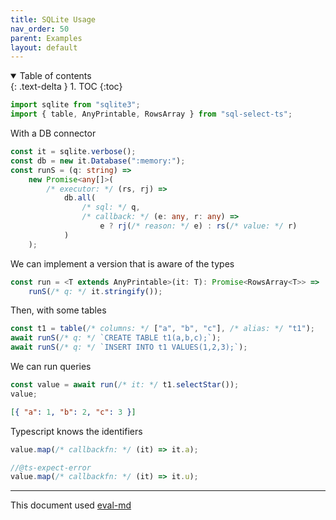 ```yaml
---
title: SQLite Usage
nav_order: 50
parent: Examples
layout: default
---
```


<details open markdown="block">
  <summary>
    Table of contents
  </summary>
  {: .text-delta }
1. TOC
{:toc}
</details>

```ts
import sqlite from "sqlite3";
import { table, AnyPrintable, RowsArray } from "sql-select-ts";
```

With a DB connector

```ts
const it = sqlite.verbose();
const db = new it.Database(":memory:");
const runS = (q: string) =>
    new Promise<any[]>(
        /* executor: */ (rs, rj) =>
            db.all(
                /* sql: */ q,
                /* callback: */ (e: any, r: any) =>
                    e ? rj(/* reason: */ e) : rs(/* value: */ r)
            )
    );
```

We can implement a version that is aware of the types

```ts
const run = <T extends AnyPrintable>(it: T): Promise<RowsArray<T>> =>
    runS(/* q: */ it.stringify());
```

Then, with some tables

```ts
const t1 = table(/* columns: */ ["a", "b", "c"], /* alias: */ "t1");
await runS(/* q: */ `CREATE TABLE t1(a,b,c);`);
await runS(/* q: */ `INSERT INTO t1 VALUES(1,2,3);`);
```

We can run queries

```ts
const value = await run(/* it: */ t1.selectStar());
value;
```

```json
[{ "a": 1, "b": 2, "c": 3 }]
```

Typescript knows the identifiers

```ts
value.map(/* callbackfn: */ (it) => it.a);
```

```ts
//@ts-expect-error
value.map(/* callbackfn: */ (it) => it.u);
```

---

This document used [eval-md](https://lucasavila00.github.io/eval-md/)
